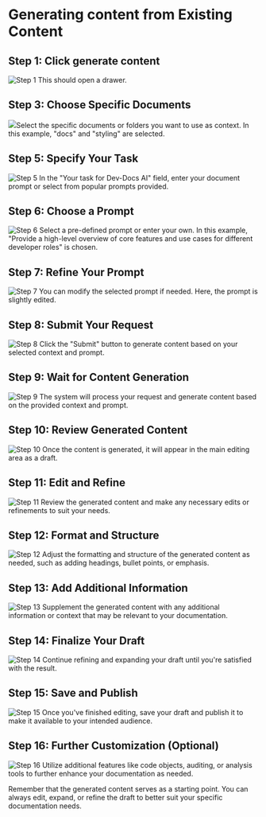 # Generating content from Existing Content

## Step 1: Click generate content

![Step 1](/img/generate_content_from_existing_content/step_1.png) This should open a drawer.

## Step 3: Choose Specific Documents

![](/img/generate_content_from_existing_content/step_7.png)Select the specific documents or folders you want to use as context. In this example, "docs" and "styling" are selected.

## Step 5: Specify Your Task

![Step 5](/img/generate_content_from_existing_content/step_5.png) In the "Your task for Dev-Docs AI" field, enter your document prompt or select from popular prompts provided.

## Step 6: Choose a Prompt

![Step 6](/img/generate_content_from_existing_content/step_6.png) Select a pre-defined prompt or enter your own. In this example, "Provide a high-level overview of core features and use cases for different developer roles" is chosen.

## Step 7: Refine Your Prompt

![Step 7](/img/generate_content_from_existing_content/step_7.png) You can modify the selected prompt if needed. Here, the prompt is slightly edited.

## Step 8: Submit Your Request

![Step 8](/img/generate_content_from_existing_content/step_8.png) Click the "Submit" button to generate content based on your selected context and prompt.

## Step 9: Wait for Content Generation

![Step 9](/img/generate_content_from_existing_content/step_9.png) The system will process your request and generate content based on the provided context and prompt.

## Step 10: Review Generated Content

![Step 10](/img/generate_content_from_existing_content/step_10.png) Once the content is generated, it will appear in the main editing area as a draft.

## Step 11: Edit and Refine

![Step 11](/img/generate_content_from_existing_content/step_11.png) Review the generated content and make any necessary edits or refinements to suit your needs.

## Step 12: Format and Structure

![Step 12](/img/generate_content_from_existing_content/step_12.png) Adjust the formatting and structure of the generated content as needed, such as adding headings, bullet points, or emphasis.

## Step 13: Add Additional Information

![Step 13](/img/generate_content_from_existing_content/step_13.png) Supplement the generated content with any additional information or context that may be relevant to your documentation.

## Step 14: Finalize Your Draft

![Step 14](/img/generate_content_from_existing_content/step_14.png) Continue refining and expanding your draft until you're satisfied with the result.

## Step 15: Save and Publish

![Step 15](/img/generate_content_from_existing_content/step_15.png) Once you've finished editing, save your draft and publish it to make it available to your intended audience.

## Step 16: Further Customization (Optional)

![Step 16](/img/generate_content_from_existing_content/step_16.png) Utilize additional features like code objects, auditing, or analysis tools to further enhance your documentation as needed.

Remember that the generated content serves as a starting point. You can always edit, expand, or refine the draft to better suit your specific documentation needs.
